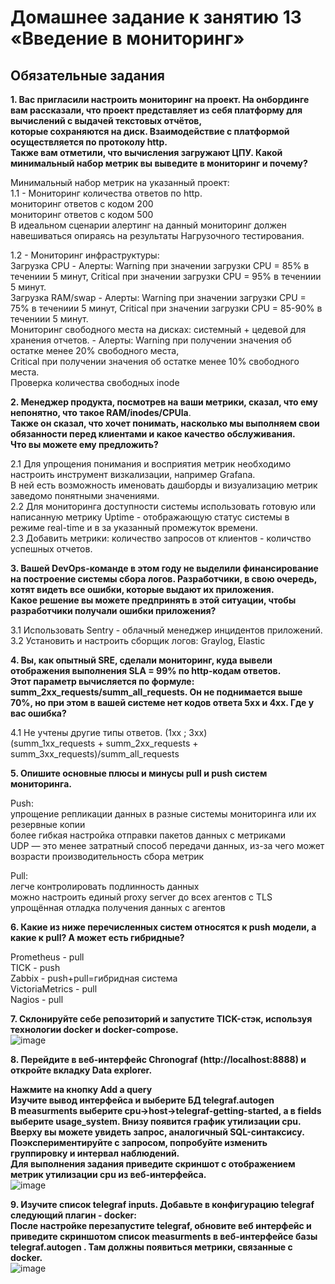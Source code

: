 # Домашнее задание к занятию 13 «Введение в мониторинг» <br>

## Обязательные задания <br>

**1. Вас пригласили настроить мониторинг на проект. На онбординге вам рассказали, что проект представляет из себя платформу для вычислений с выдачей текстовых отчётов,** <br>
**которые сохраняются на диск. Взаимодействие с платформой осуществляется по протоколу http.** <br>
**Также вам отметили, что вычисления загружают ЦПУ. Какой минимальный набор метрик вы выведите в мониторинг и почему?** <br>

Минимальный набор метрик на указанный проект: <br>
1.1 - Мониторинг количества ответов по http. <br>
	  мониторинг ответов с кодом 200 <br>
	  мониторинг ответов с кодом 500 <br>
	  В идеальном сценарии алертинг на данный мониторинг должен навешиваться опираясь на результаты Нагрузочного тестирования. <br>
	
1.2 - Мониторинг инфраструктуры: <br>
      Загрузка CPU - Алерты: Warning при значении загрузки CPU = 85% в течениии 5 минут, Critical при значении загрузки CPU = 95% в течениии 5 минут. <br>
	  Загрузка RAM/swap - Алерты: Warning при значении загрузки CPU = 75% в течениии 5 минут, Critical при значении загрузки CPU = 85-90% в течениии 5 минут. <br>
	  Мониторинг свободного места на дисках: системный + цедевой для хранения отчетов. - Алерты: Warning при получении значения об остатке менее 20% свободного места, <br>
	  Critical при получении значения об остатке менее 10% свободного места. <br>
	  Проверка количества свободных inode <br>

**2. Менеджер продукта, посмотрев на ваши метрики, сказал, что ему непонятно, что такое RAM/inodes/CPUla**. <br>
**Также он сказал, что хочет понимать, насколько мы выполняем свои обязанности перед клиентами и какое качество обслуживания.** <br>
**Что вы можете ему предложить?** <br>

2.1 Для упрощения понимания и восприятия метрик необходимо настроить инструмент визкализации, например Grafana. <br>
В ней есть возможность именовать дашборды и визуализацию метрик заведомо понятными значениями. <br>
2.2 Для мониторинга доступности системы использовать готовую или написанную метрику Uptime - отображающую статус системы в режиме real-time и в за указанный промежуток времени. <br>
2.3 Добавить метрики: количество запросов от клиентов - количство успешных отчетов. <br>

**3. Вашей DevOps-команде в этом году не выделили финансирование на построение системы сбора логов. Разработчики, в свою очередь, хотят видеть все ошибки, которые выдают их приложения.** <br>
**Какое решение вы можете предпринять в этой ситуации, чтобы разработчики получали ошибки приложения?** <br>

3.1 Использовать Sentry - облачный менеджер инцидентов приложений. <br>
3.2 Установить и настроить сборщик логов: Graylog, Elastic <br>

**4. Вы, как опытный SRE, сделали мониторинг, куда вывели отображения выполнения SLA = 99% по http-кодам ответов.** <br>
**Этот параметр вычисляется по формуле: summ_2xx_requests/summ_all_requests. Он не поднимается выше 70%, но при этом в вашей системе нет кодов ответа 5xx и 4xx. Где у вас ошибка?** <br>

4.1 Не учтены другие типы ответов. (1xx ; 3xx) <br>
(summ_1xx_requests + summ_2xx_requests + summ_3xx_requests)/summ_all_requests <br>

**5. Опишите основные плюсы и минусы pull и push систем мониторинга.** <br>

Push: <br>
упрощение репликации данных в разные системы мониторинга или их резервные копии <br>
более гибкая настройка отправки пакетов данных с метриками <br>
UDP — это менее затратный способ передачи данных, из-за чего может возрасти производительность сбора метрик <br>

Pull: <br>
легче контролировать подлинность данных <br> 
можно настроить единый proxy server до всех агентов с TLS <br>
упрощённая отладка получения данных с агентов <br>

**6. Какие из ниже перечисленных систем относятся к push модели, а какие к pull? А может есть гибридные?** <br>

Prometheus - pull <br>
TICK - push <br>
Zabbix - push+pull=гибридная система <br>
VictoriaMetrics - pull <br>
Nagios - pull <br>

**7. Склонируйте себе репозиторий и запустите TICK-стэк, используя технологии docker и docker-compose.** <br>
![image](https://github.com/Plakhoff/devops-netology/assets/110332753/7bbc22d1-e123-4cf0-8895-46a6dbe02226) <br>

**8. Перейдите в веб-интерфейс Chronograf (http://localhost:8888) и откройте вкладку Data explorer.** <br>

**Нажмите на кнопку Add a query** <br>
**Изучите вывод интерфейса и выберите БД telegraf.autogen** <br>
**В measurments выберите cpu->host->telegraf-getting-started, а в fields выберите usage_system. Внизу появится график утилизации cpu.** <br>
**Вверху вы можете увидеть запрос, аналогичный SQL-синтаксису. Поэкспериментируйте с запросом, попробуйте изменить группировку и интервал наблюдений.** <br>
**Для выполнения задания приведите скриншот с отображением метрик утилизации cpu из веб-интерфейса.** <br>
![image](https://github.com/Plakhoff/devops-netology/assets/110332753/a378f734-52ea-4ea2-a3e8-613c79e6aa35) <br>

**9. Изучите список telegraf inputs. Добавьте в конфигурацию telegraf следующий плагин - docker:** <br>
**После настройке перезапустите telegraf, обновите веб интерфейс и приведите скриншотом список measurments в веб-интерфейсе базы telegraf.autogen . Там должны появиться метрики, связанные с docker.** <br>
![image](https://github.com/Plakhoff/devops-netology/assets/110332753/59c03453-e98b-429d-92df-619fcea4b35b) <br>
